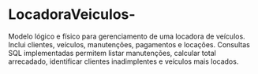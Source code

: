 # LocadoraVeiculos-
Modelo lógico e físico para gerenciamento de uma locadora de veículos.   Inclui clientes, veículos, manutenções, pagamentos e locações.   Consultas SQL implementadas permitem listar manutenções, calcular total arrecadado, identificar clientes inadimplentes e veículos mais locados.
